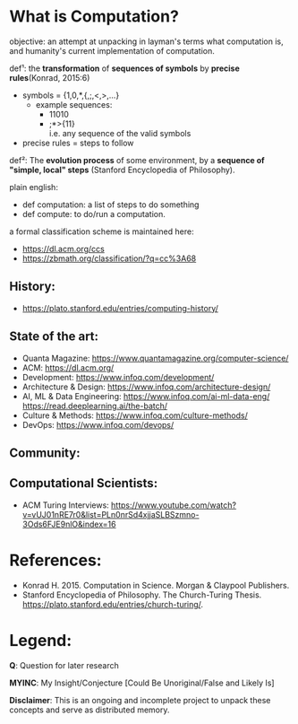 # What is Computation?

objective: an attempt at unpacking in layman's terms what computation is, and humanity's current implementation of computation.

def¹: the **transformation** of **sequences of symbols** by **precise rules**(Konrad, 2015:6)

* symbols = {1,0,\*,{,;,<,>,...}
  * example sequences:
    * 11010
    * ;\*>{11}  
      i.e. any sequence of the valid symbols
* precise rules = steps to follow


def²: The **evolution process** of some environment, by a **sequence of "simple, local" steps** (Stanford Encyclopedia of Philosophy).

plain english:
* def computation: a list of steps to do something
* def compute: to do/run a computation.

a formal classification scheme is maintained here: 
* https://dl.acm.org/ccs
* https://zbmath.org/classification/?q=cc%3A68

    
## History:
* https://plato.stanford.edu/entries/computing-history/

## State of the art:
* Quanta Magazine: https://www.quantamagazine.org/computer-science/
* ACM: https://dl.acm.org/
* Development: https://www.infoq.com/development/
* Architecture & Design: https://www.infoq.com/architecture-design/
* AI, ML & Data Engineering: 
    https://www.infoq.com/ai-ml-data-eng/
    https://read.deeplearning.ai/the-batch/
* Culture & Methods: 
    https://www.infoq.com/culture-methods/
* DevOps: https://www.infoq.com/devops/

## Community:

## Computational Scientists:
* ACM Turing Interviews: https://www.youtube.com/watch?v=vUJ01nRE7r0&list=PLn0nrSd4xjjaSLBSzmno-3Ods6FJE9nlO&index=16

# References:
* Konrad H. 2015. Computation in Science. Morgan & Claypool Publishers.
* Stanford Encyclopedia of Philosophy. The Church-Turing Thesis. https://plato.stanford.edu/entries/church-turing/.

# Legend:
**Q**: Question for later research

**MYINC**: My Insight/Conjecture [Could Be Unoriginal/False and Likely Is]


**Disclaimer**: This is an ongoing and incomplete project to unpack these concepts and serve as distributed memory.